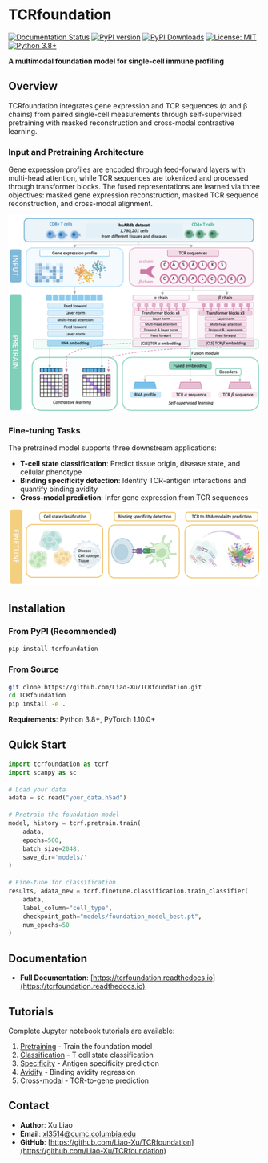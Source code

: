 # TCRfoundation

[![Documentation Status](https://readthedocs.org/projects/tcrfoundation/badge/?version=latest)](https://tcrfoundation.readthedocs.io/en/latest/?badge=latest)
[![PyPI version](https://badge.fury.io/py/tcrfoundation.svg)](https://badge.fury.io/py/tcrfoundation)
[![PyPI Downloads](https://static.pepy.tech/personalized-badge/tcrfoundation?period=total&units=ABBREVIATION&left_color=GREEN&right_color=BRIGHTGREEN&left_text=downloads)](https://pepy.tech/projects/tcrfoundation)
[![License: MIT](https://img.shields.io/badge/License-MIT-yellow.svg)](https://opensource.org/licenses/MIT)
[![Python 3.8+](https://img.shields.io/badge/python-3.8+-blue.svg)](https://www.python.org/downloads/)

**A multimodal foundation model for single-cell immune profiling**

## Overview

TCRfoundation integrates gene expression and TCR sequences (α and β chains) from paired single-cell measurements through self-supervised pretraining with masked reconstruction and cross-modal contrastive learning.

### Input and Pretraining Architecture

Gene expression profiles are encoded through feed-forward layers with multi-head attention, while TCR sequences are tokenized and processed through transformer blocks. The fused representations are learned via three objectives: masked gene expression reconstruction, masked TCR sequence reconstruction, and cross-modal alignment.

![Input and Pretraining](docs/figures/overview1.png)

### Fine-tuning Tasks

The pretrained model supports three downstream applications:

- **T-cell state classification**: Predict tissue origin, disease state, and cellular phenotype
- **Binding specificity detection**: Identify TCR-antigen interactions and quantify binding avidity
- **Cross-modal prediction**: Infer gene expression from TCR sequences

![Fine-tuning Tasks](docs/figures/overview2.png)

## Installation

### From PyPI (Recommended)

```bash
pip install tcrfoundation
```

### From Source

```bash
git clone https://github.com/Liao-Xu/TCRfoundation.git
cd TCRfoundation
pip install -e .
```

**Requirements**: Python 3.8+, PyTorch 1.10.0+

## Quick Start

```python
import tcrfoundation as tcrf
import scanpy as sc

# Load your data
adata = sc.read("your_data.h5ad")

# Pretrain the foundation model
model, history = tcrf.pretrain.train(
    adata,
    epochs=500,
    batch_size=2048,
    save_dir='models/'
)

# Fine-tune for classification
results, adata_new = tcrf.finetune.classification.train_classifier(
    adata,
    label_column="cell_type",
    checkpoint_path="models/foundation_model_best.pt",
    num_epochs=50
)
```

## Documentation

- **Full Documentation**: [https://tcrfoundation.readthedocs.io](https://tcrfoundation.readthedocs.io)

## Tutorials

Complete Jupyter notebook tutorials are available:

1. [Pretraining](tutorials/01_pretrain.ipynb) - Train the foundation model
2. [Classification](tutorials/02_classification.ipynb) - T cell state classification
3. [Specificity](tutorials/03_specificity.ipynb) - Antigen specificity prediction
4. [Avidity](tutorials/04_avidity.ipynb) - Binding avidity regression
5. [Cross-modal](tutorials/05_cross_modal.ipynb) - TCR-to-gene prediction


## Contact

- **Author**: Xu Liao
- **Email**: xl3514@cumc.columbia.edu
- **GitHub**: [https://github.com/Liao-Xu/TCRfoundation](https://github.com/Liao-Xu/TCRfoundation)
